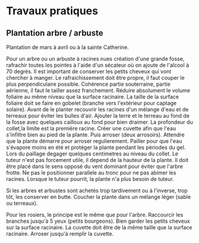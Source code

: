 # Travaux pratiques

## Plantation arbre / arbuste

Plantation de mars à avril ou à la sainte Catherine.

Pour un arbre ou un arbuste à racines nues création d'une grande fosse, rafrachir toutes les pointes à l'aide d'un sécateur où on ajoute de l'alcool à 70 degrés. Il est important de conserver les petits cheveux qui vont chercher à manger. Le rafraichissement doit être propre, il faut couper le plus perpendiculaire possible. Cohérence partie souterraine, partie aérienne, il faut le tailler assez franchement. Réduire absolument le volume foliaire au même niveau que la surface racinaire. La taille  de la  surface foliaire doit se faire en gobelet (branche vers l'extérieur pour captage solaire). Avant de le planter recouvrir les racines d'un mélange d'eau et de terreaux pour éviter les bulles d'air. Ajouter la terre et le terreau au fond de la fosse avec quelques cailloux au fond pour bien draimer. La profondeur du collet,la limite est la première racine. Créer une cuvette afin que l'eau s'infiltre bien au pied de la plante. Puis arroser (deux arrosoirs). Attendre que la plante démarre pour arroser regulierement. Pailler pour que l'eau s'évapore moins en été et protéger la plante pendant les périodes du gel. Lors du paillage degager quelques centimetres au niveau du collet. Le tuteur n'est pas forcement utile, il depend de la hauteur de la plante. Il doit être placé dans le sens opposé du vent dominant pour éviter que l'arbre frotte. Ne pas le positionner parallele au tronc pour ne pas abimer les racines. Lorsque le tuteur pourrit, la plante n'a plus besoin de tuteur.

Si les arbres et arbustes sont achetés trop tardivement ou à l'inverse, trop tôt, les conserver en butte. Coucher la plante dans un mélange léger (sable ou terreaux).

Pour les rosiers, le principe est le même que pour l'arbre. Raccourcir les branches jusqu'à 5 yeux (petits bourgeons). Bien garder les petits cheveux sur la surface racinaire. La cuvette doit être de la même taille que la surface racinaire. Arroser jusqu'à remplir la cuvette. 

